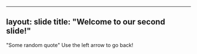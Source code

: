 ---
layout: slide
title: "Welcome to our second slide!"
--
"Some random quote"
Use the left arrow to go back!
